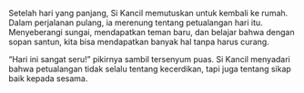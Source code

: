 Setelah hari yang panjang, Si Kancil memutuskan untuk kembali ke rumah. Dalam perjalanan pulang, ia merenung tentang petualangan hari itu. Menyeberangi sungai, mendapatkan teman baru, dan belajar bahwa dengan sopan santun, kita bisa mendapatkan banyak hal tanpa harus curang. 

“Hari ini sangat seru!” pikirnya sambil tersenyum puas. Si Kancil menyadari bahwa petualangan tidak selalu tentang kecerdikan, tapi juga tentang sikap baik kepada sesama.